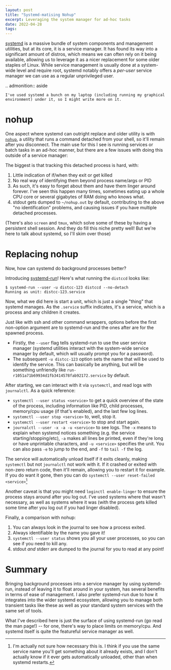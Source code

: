 ```yaml
---
layout: post
title: "Systemd-matising Nohup"
excerpt: Leveraging the system manager for ad-hoc tasks
date: 2022-04-28
tags:
---
```


[systemd] is a massive bundle of system components and management utilities, but at its core, it is a service manager.
It has found its way into a significant amount of distros, which means we can often rely on it being available, allowing us to leverage it as a nicer replacement for some older staples of Linux.
While service management is usually done at a system-wide level and require root, systemd notably offers a _per-user_ service manager we can use as a regular unprivileged user.

[systemd]: https://systemd.io/

.. admonition:: aside

	I've used systemd a bunch on my laptop (including running my graphical environment) under it, so I might write more on it.

# nohup

One aspect where systemd can outright replace and older utility is with [`nohup`](https://en.wikipedia.org/wiki/Nohup), a utility that runs a command detached from your shell, so it'll remain after you disconnect.
The main use for this I see is running services or batch tasks in an ad-hoc manner, but there are a few issues with doing this outside of a service manager:

The biggest is that tracking this detached process is hard, with:

1. Little indication of if/when they exit or get killed
2. No real way of identifying them beyond process name/args or PID
3. As such, it's easy to forget about them and have them linger around forever.
	I've seen this happen many times, sometimes eating up a whole CPU core or several gigabytes of RAM doing who knows what.
4. stdout gets dumped to `~/nohup.out` by default, contributing to the above "no identification" problems, and causing issues if you have multiple detached processes.

(There's also `screen` and `tmux`, which solve some of these by having a persistent shell session.
And they do fill this niche pretty well!
But we're here to talk about systemd, so I'll skim over those)

# Replacing nohup

Now, how can systemd do background processes better?

Introducing [systemd-run](https://man.archlinux.org/man/systemd-run.1.en)!
Here's what running the `distccd` looks like:

```console
$ systemd-run --user -u distcc-123 distccd --no-detach
Running as unit: distcc-123.service
```

Now, what we did here is start a unit, which is just a single "thing" that systemd manages.
As the `.service` suffix indicates, it's a service, which is a process and any children it creates.

Just like with ssh and other command wrappers, options before the first non-option argument are to systemd-run and the ones after are for the spawned process.

- Firstly, the `--user` flag tells systemd-run to use the user service manager (systemd utilities interact with the system-wide service manager by default, which will usually prompt you for a password).
- The subsequent `-u distcc-123` option sets the name that will be used to identify the service.
	This can basically be anything, but will be something unfriendly like `run-r1051a71b69934d1fb3414578fab92172.service` by default.

After starting, we can interact with it via `systemctl`, and read logs with `journalctl`.
As a quick reference:

- `systemctl --user status <service>` to get a quick overview of the state of the process, including information like PID, child processes, memory/cpu usage (if that's enabled), and the last few log lines.
- `systemctl --user stop <service>` to, well, stop it.
- `systemctl --user restart <service>` to stop and start again.
- `journalctl --user -x -a -u <service>` to see logs.
	The `-x` means to explain when systemd notices something (e.g. the service starting/stopping/etc), `-a` makes all lines be printed, even if they're long or have unprintable characters, and `-u <service>` specifies the unit.
	You can also pass `-e` to jump to the end, and `-f` to `tail -f` the log.

The service will automatically unload itself if it exits cleanly, making `systemctl` but not `journalctl` not work with it.
If it crashed or exited with non-zero return code, then it'll remain, allowing you to restart it for example.
If you do want it gone, then you can do `systemctl --user reset-failed <service>`[^reset-failed]

Another caveat is that you might need `loginctl enable-linger` to ensure the process stays around after you log out.
I've used systems where that wasn't necessary, as well as systems where it was (with the process gets killed some time after you log out if you had linger disabled).

[^reset-failed]: I'm actually not sure how necessary this is. I think if you use the same service name you'll get something about it already exists, and I don't actually know if it ever gets automatically unloaded, other than when systemd restarts.

Finally, a comparison with nohup:

1. You can always look in the journal to see how a process exited.
2. Always identifiable by the name you gave it!
3. `systemctl --user status` shows you all your user processes, so you can see if you need to kill any.
4. stdout _and_ stderr are dumped to the journal for you to read at any point!

# Summary

Bringing background processes into a service manager by using systemd-run, instead of leaving it to float around in your system, has several benefits in terms of ease of management.
I also prefer systemd-run due to how it integrates into the wider systemd ecosystem, allowing you to manage both transient tasks like these as well as your standard system services with the same set of tools.

What I've described here is just the surface of using systemd-run (go read the man page!) -- for one, there's way to place limits on memory/cpu.
And systemd itself is quite the featureful service manager as well.
